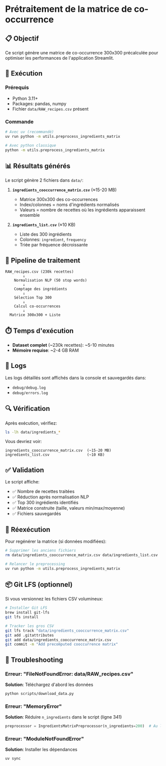 # Prétraitement de la matrice de co-occurrence

## 📋 Objectif

Ce script génère une matrice de co-occurrence 300x300 précalculée pour optimiser les performances de l'application Streamlit.

## 🚀 Exécution

### Prérequis
- Python 3.11+
- Packages: pandas, numpy
- Fichier `data/RAW_recipes.csv` présent

### Commande
```bash
# Avec uv (recommandé)
uv run python -m utils.preprocess_ingredients_matrix

# Avec python classique
python -m utils.preprocess_ingredients_matrix
```

## 📊 Résultats générés

Le script génère 2 fichiers dans `data/`:

1. **`ingredients_cooccurrence_matrix.csv`** (≈15-20 MB)
   - Matrice 300x300 des co-occurrences
   - Index/colonnes = noms d'ingrédients normalisés
   - Valeurs = nombre de recettes où les ingrédients apparaissent ensemble

2. **`ingredients_list.csv`** (≈10 KB)
   - Liste des 300 ingrédients
   - Colonnes: `ingredient`, `frequency`
   - Triée par fréquence décroissante

## 🔄 Pipeline de traitement

```
RAW_recipes.csv (230k recettes)
        ↓
    Normalisation NLP (50 stop words)
        ↓
    Comptage des ingrédients
        ↓
    Sélection Top 300
        ↓
    Calcul co-occurrences
        ↓
  Matrice 300x300 + Liste
```

## ⏱️ Temps d'exécution

- **Dataset complet** (~230k recettes): ~5-10 minutes
- **Mémoire requise**: ~2-4 GB RAM

## 📝 Logs

Les logs détaillés sont affichés dans la console et sauvegardés dans:
- `debug/debug.log`
- `debug/errors.log`

## 🔍 Vérification

Après exécution, vérifiez:
```bash
ls -lh data/ingredients_*
```

Vous devriez voir:
```
ingredients_cooccurrence_matrix.csv  (~15-20 MB)
ingredients_list.csv                 (~10 KB)
```

## ✅ Validation

Le script affiche:
- ✅ Nombre de recettes traitées
- ✅ Réduction après normalisation NLP
- ✅ Top 300 ingrédients identifiés
- ✅ Matrice construite (taille, valeurs min/max/moyenne)
- ✅ Fichiers sauvegardés

## 🔄 Réexécution

Pour regénérer la matrice (si données modifiées):
```bash
# Supprimer les anciens fichiers
rm data/ingredients_cooccurrence_matrix.csv data/ingredients_list.csv

# Relancer le preprocessing
uv run python -m utils.preprocess_ingredients_matrix
```

## 📦 Git LFS (optionnel)

Si vous versionnez les fichiers CSV volumineux:
```bash
# Installer Git LFS
brew install git-lfs
git lfs install

# Tracker les gros CSV
git lfs track "data/ingredients_cooccurrence_matrix.csv"
git add .gitattributes
git add data/ingredients_cooccurrence_matrix.csv
git commit -m "Add precomputed cooccurrence matrix"
```

## 🚨 Troubleshooting

### Erreur: "FileNotFoundError: data/RAW_recipes.csv"
**Solution**: Téléchargez d'abord les données
```bash
python scripts/download_data.py
```

### Erreur: "MemoryError"
**Solution**: Réduire `n_ingredients` dans le script (ligne 341)
```python
preprocessor = IngredientsMatrixPreprocessor(n_ingredients=200)  # Au lieu de 300
```

### Erreur: "ModuleNotFoundError"
**Solution**: Installer les dépendances
```bash
uv sync
```
